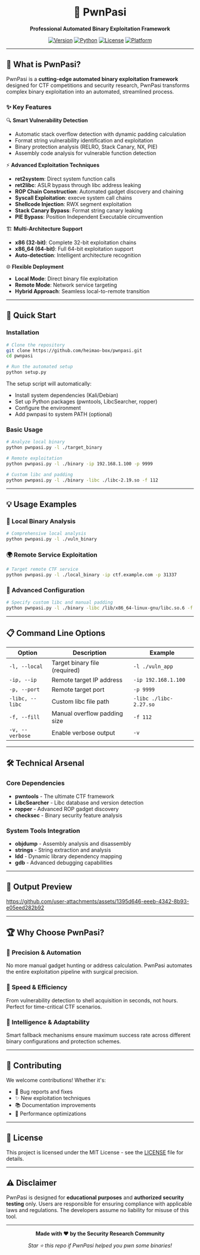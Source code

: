 <div align="center">

# 🚀 PwnPasi

**Professional Automated Binary Exploitation Framework**

[![Version](https://img.shields.io/badge/version-3.0-blue.svg)](https://github.com/heimao-box/pwnpasi)
[![Python](https://img.shields.io/badge/python-3.6+-green.svg)](https://www.python.org/)
[![License](https://img.shields.io/badge/license-MIT-red.svg)](LICENSE)
[![Platform](https://img.shields.io/badge/platform-Linux%20%7C%20macOS-lightgrey.svg)](https://github.com/heimao-box/pwnpasi)


</div>

---

## 🎯 What is PwnPasi?

PwnPasi is a **cutting-edge automated binary exploitation framework** designed for CTF competitions and security research, PwnPasi transforms complex binary exploitation into an automated, streamlined process.

### ✨ Key Features

🔍 **Smart Vulnerability Detection**
- Automatic stack overflow detection with dynamic padding calculation
- Format string vulnerability identification and exploitation
- Binary protection analysis (RELRO, Stack Canary, NX, PIE)
- Assembly code analysis for vulnerable function detection

⚡ **Advanced Exploitation Techniques**
- **ret2system**: Direct system function calls
- **ret2libc**: ASLR bypass through libc address leaking
- **ROP Chain Construction**: Automated gadget discovery and chaining
- **Syscall Exploitation**: execve system call chains
- **Shellcode Injection**: RWX segment exploitation
- **Stack Canary Bypass**: Format string canary leaking
- **PIE Bypass**: Position Independent Executable circumvention

🏗️ **Multi-Architecture Support**
- **x86 (32-bit)**: Complete 32-bit exploitation chains
- **x86_64 (64-bit)**: Full 64-bit exploitation support
- **Auto-detection**: Intelligent architecture recognition

🌐 **Flexible Deployment**
- **Local Mode**: Direct binary file exploitation
- **Remote Mode**: Network service targeting
- **Hybrid Approach**: Seamless local-to-remote transition

---

## 🚀 Quick Start

### Installation

```bash
# Clone the repository
git clone https://github.com/heimao-box/pwnpasi.git
cd pwnpasi

# Run the automated setup
python setup.py
```

The setup script will automatically:
- Install system dependencies (Kali/Debian)
- Set up Python packages (pwntools, LibcSearcher, ropper)
- Configure the environment
- Add pwnpasi to system PATH (optional)

### Basic Usage

```bash
# Analyze local binary
python pwnpasi.py -l ./target_binary

# Remote exploitation
python pwnpasi.py -l ./binary -ip 192.168.1.100 -p 9999

# Custom libc and padding
python pwnpasi.py -l ./binary -libc ./libc-2.19.so -f 112
```

---

## 💡 Usage Examples

### 🎪 Local Binary Analysis
```bash
# Comprehensive local analysis
python pwnpasi.py -l ./vuln_binary
```

### 🌍 Remote Service Exploitation
```bash
# Target remote CTF service
python pwnpasi.py -l ./local_binary -ip ctf.example.com -p 31337
```

### 🔧 Advanced Configuration
```bash
# Specify custom libc and manual padding
python pwnpasi.py -l ./binary -libc /lib/x86_64-linux-gnu/libc.so.6 -f 88 -v
```

---

## 📋 Command Line Options

| Option | Description | Example |
|--------|-------------|----------|
| `-l, --local` | Target binary file (required) | `-l ./vuln_app` |
| `-ip, --ip` | Remote target IP address | `-ip 192.168.1.100` |
| `-p, --port` | Remote target port | `-p 9999` |
| `-libc, --libc` | Custom libc file path | `-libc ./libc-2.27.so` |
| `-f, --fill` | Manual overflow padding size | `-f 112` |
| `-v, --verbose` | Enable verbose output | `-v` |

---

## 🛠️ Technical Arsenal

### Core Dependencies
- **pwntools** - The ultimate CTF framework
- **LibcSearcher** - Libc database and version detection
- **ropper** - Advanced ROP gadget discovery
- **checksec** - Binary security feature analysis

### System Tools Integration
- **objdump** - Assembly analysis and disassembly
- **strings** - String extraction and analysis
- **ldd** - Dynamic library dependency mapping
- **gdb** - Advanced debugging capabilities

---

## 🎨 Output Preview



https://github.com/user-attachments/assets/1395d646-eeeb-4342-8b93-e05eed282b92



---

## 🏆 Why Choose PwnPasi?

### 🎯 **Precision & Automation**
No more manual gadget hunting or address calculation. PwnPasi automates the entire exploitation pipeline with surgical precision.

### 🚀 **Speed & Efficiency**
From vulnerability detection to shell acquisition in seconds, not hours. Perfect for time-critical CTF scenarios.

### 🧠 **Intelligence & Adaptability**
Smart fallback mechanisms ensure maximum success rate across different binary configurations and protection schemes.

---

## 🤝 Contributing

We welcome contributions! Whether it's:
- 🐛 Bug reports and fixes
- ✨ New exploitation techniques
- 📚 Documentation improvements
- 🔧 Performance optimizations

---

## 📜 License

This project is licensed under the MIT License - see the [LICENSE](LICENSE) file for details.

---

## ⚠️ Disclaimer

PwnPasi is designed for **educational purposes** and **authorized security testing** only. Users are responsible for ensuring compliance with applicable laws and regulations. The developers assume no liability for misuse of this tool.

---

<div align="center">

**Made with ❤️ by the Security Research Community**

*Star ⭐ this repo if PwnPasi helped you pwn some binaries!*

</div>
